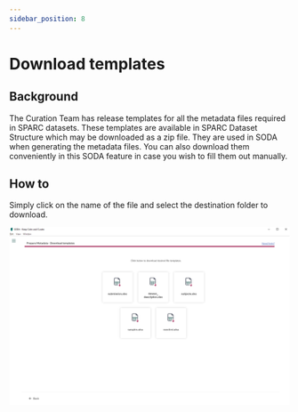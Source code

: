 ```yaml
---
sidebar_position: 8
---
```


# Download templates

## Background

The Curation Team has release templates for all the metadata files required in SPARC datasets. These templates are available in SPARC Dataset Structure which may be downloaded as a zip file. They are used in SODA when generating the metadata files. You can also download them conveniently in this SODA feature in case you wish to fill them out manually.

## How to

Simply click on the name of the file and select the destination folder to download.

<div class="px-10">
    <img src="https://github.com/fairdataihub/SODA-for-SPARC/blob/main/docs/documentation/Prepare-metadata/Download-templates/download-templates.PNG?raw=true">
    </img>
</div>
